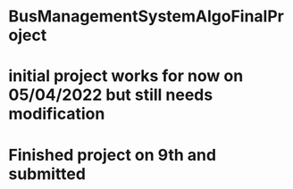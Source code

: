 # BusManagementSystemAlgoFinalProject
# initial project works for now on 05/04/2022 but still needs modification 
# Finished project on 9th and submitted
